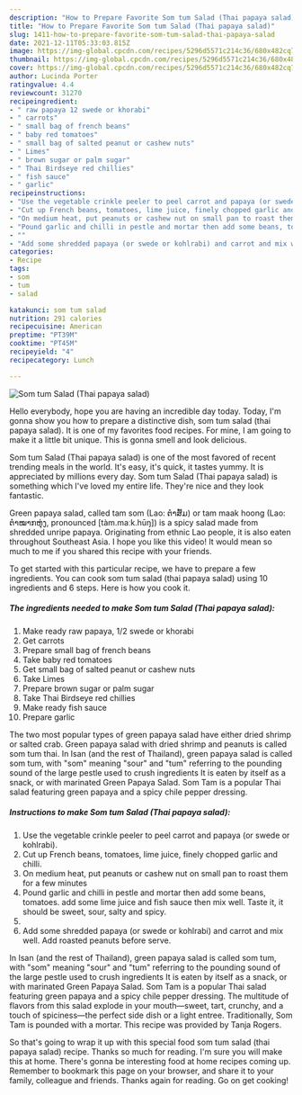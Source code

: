```yaml
---
description: "How to Prepare Favorite Som tum Salad (Thai papaya salad)"
title: "How to Prepare Favorite Som tum Salad (Thai papaya salad)"
slug: 1411-how-to-prepare-favorite-som-tum-salad-thai-papaya-salad
date: 2021-12-11T05:33:03.815Z
image: https://img-global.cpcdn.com/recipes/5296d5571c214c36/680x482cq70/som-tum-salad-thai-papaya-salad-recipe-main-photo.jpg
thumbnail: https://img-global.cpcdn.com/recipes/5296d5571c214c36/680x482cq70/som-tum-salad-thai-papaya-salad-recipe-main-photo.jpg
cover: https://img-global.cpcdn.com/recipes/5296d5571c214c36/680x482cq70/som-tum-salad-thai-papaya-salad-recipe-main-photo.jpg
author: Lucinda Porter
ratingvalue: 4.4
reviewcount: 31270
recipeingredient:
- " raw papaya 12 swede or khorabi"
- " carrots"
- " small bag of french beans"
- " baby red tomatoes"
- " small bag of salted peanut or cashew nuts"
- " Limes"
- " brown sugar or palm sugar"
- " Thai Birdseye red chillies"
- " fish sauce"
- " garlic"
recipeinstructions:
- "Use the vegetable crinkle peeler to peel carrot and papaya (or swede or kohlrabi)."
- "Cut up French beans, tomatoes, lime juice, finely chopped garlic and chilli."
- "On medium heat, put peanuts or cashew nut on small pan to roast them for a few minutes"
- "Pound garlic and chilli in pestle and mortar then add some beans, tomatoes. add some lime juice and fish sauce then mix well. Taste it, it should be sweet, sour, salty and spicy."
- ""
- "Add some shredded papaya (or swede or kohlrabi) and carrot and mix well. Add roasted peanuts before serve."
categories:
- Recipe
tags:
- som
- tum
- salad

katakunci: som tum salad 
nutrition: 291 calories
recipecuisine: American
preptime: "PT39M"
cooktime: "PT45M"
recipeyield: "4"
recipecategory: Lunch

---
```



![Som tum Salad (Thai papaya salad)](https://img-global.cpcdn.com/recipes/5296d5571c214c36/680x482cq70/som-tum-salad-thai-papaya-salad-recipe-main-photo.jpg)

Hello everybody, hope you are having an incredible day today. Today, I'm gonna show you how to prepare a distinctive dish, som tum salad (thai papaya salad). It is one of my favorites food recipes. For mine, I am going to make it a little bit unique. This is gonna smell and look delicious.

Som tum Salad (Thai papaya salad) is one of the most favored of recent trending meals in the world. It's easy, it's quick, it tastes yummy. It is appreciated by millions every day. Som tum Salad (Thai papaya salad) is something which I've loved my entire life. They're nice and they look fantastic.

Green papaya salad, called tam som (Lao: ຕໍາສົ້ມ) or tam maak hoong (Lao: ຕໍາໝາກຫຸ່ງ, pronounced [tàm.maːk.hūŋ]) is a spicy salad made from shredded unripe papaya. Originating from ethnic Lao people, it is also eaten throughout Southeast Asia. I hope you like this video! It would mean so much to me if you shared this recipe with your friends.


To get started with this particular recipe, we have to prepare a few ingredients. You can cook som tum salad (thai papaya salad) using 10 ingredients and 6 steps. Here is how you cook it.

<!--inarticleads1-->

##### The ingredients needed to make Som tum Salad (Thai papaya salad):

1. Make ready  raw papaya, 1/2 swede or khorabi
1. Get  carrots
1. Prepare  small bag of french beans
1. Take  baby red tomatoes
1. Get  small bag of salted peanut or cashew nuts
1. Take  Limes
1. Prepare  brown sugar or palm sugar
1. Take  Thai Birdseye red chillies
1. Make ready  fish sauce
1. Prepare  garlic


The two most popular types of green papaya salad have either dried shrimp or salted crab. Green papaya salad with dried shrimp and peanuts is called som tum thai. In Isan (and the rest of Thailand), green papaya salad is called som tum, with &#34;som&#34; meaning &#34;sour&#34; and &#34;tum&#34; referring to the pounding sound of the large pestle used to crush ingredients It is eaten by itself as a snack, or with marinated Green Papaya Salad. Som Tam is a popular Thai salad featuring green papaya and a spicy chile pepper dressing. 

<!--inarticleads2-->

##### Instructions to make Som tum Salad (Thai papaya salad):

1. Use the vegetable crinkle peeler to peel carrot and papaya (or swede or kohlrabi).
1. Cut up French beans, tomatoes, lime juice, finely chopped garlic and chilli.
1. On medium heat, put peanuts or cashew nut on small pan to roast them for a few minutes
1. Pound garlic and chilli in pestle and mortar then add some beans, tomatoes. add some lime juice and fish sauce then mix well. Taste it, it should be sweet, sour, salty and spicy.
1. 
1. Add some shredded papaya (or swede or kohlrabi) and carrot and mix well. Add roasted peanuts before serve.


In Isan (and the rest of Thailand), green papaya salad is called som tum, with &#34;som&#34; meaning &#34;sour&#34; and &#34;tum&#34; referring to the pounding sound of the large pestle used to crush ingredients It is eaten by itself as a snack, or with marinated Green Papaya Salad. Som Tam is a popular Thai salad featuring green papaya and a spicy chile pepper dressing. The multitude of flavors from this salad explode in your mouth—sweet, tart, crunchy, and a touch of spiciness—the perfect side dish or a light entree. Traditionally, Som Tam is pounded with a mortar. This recipe was provided by Tanja Rogers. 

So that's going to wrap it up with this special food som tum salad (thai papaya salad) recipe. Thanks so much for reading. I'm sure you will make this at home. There's gonna be interesting food at home recipes coming up. Remember to bookmark this page on your browser, and share it to your family, colleague and friends. Thanks again for reading. Go on get cooking!
